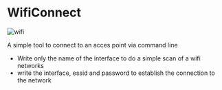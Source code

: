 # WifiConnect
![wifi](https://user-images.githubusercontent.com/69731971/113564657-099c2700-960a-11eb-8a36-5ac019de934b.png)

A simple tool to connect to an acces point via command line

- Write only the name of the interface to do a simple scan of a wifi networks
- write the interface, essid and password to establish the connection to the network
